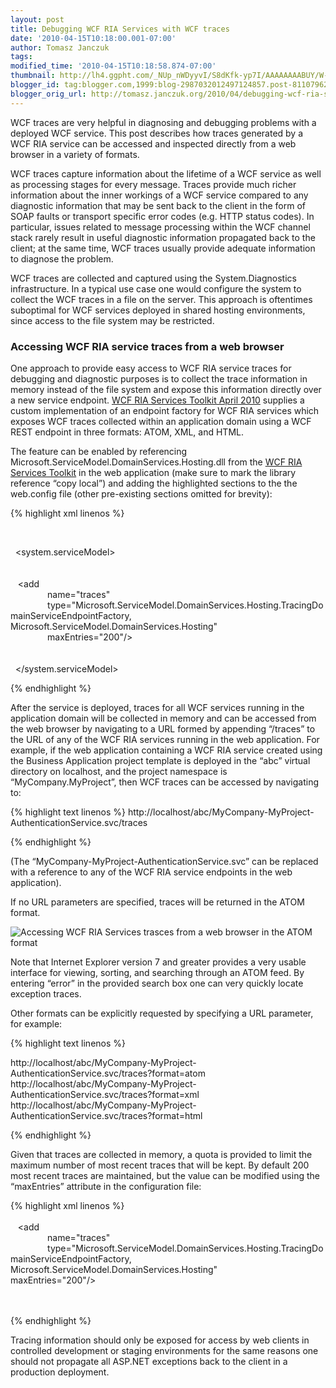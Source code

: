 ```yaml
---
layout: post
title: Debugging WCF RIA Services with WCF traces
date: '2010-04-15T10:18:00.001-07:00'
author: Tomasz Janczuk
tags: 
modified_time: '2010-04-15T10:18:58.874-07:00'
thumbnail: http://lh4.ggpht.com/_NUp_nWDyyvI/S8dKfk-yp7I/AAAAAAAABUY/W-QUCIHdGsQ/s72-c/image_thumb%5B1%5D.png?imgmax=800
blogger_id: tag:blogger.com,1999:blog-2987032012497124857.post-8110796293028812782
blogger_orig_url: http://tomasz.janczuk.org/2010/04/debugging-wcf-ria-services-with-wcf.html
---
```





WCF traces are very helpful in diagnosing and debugging problems with a deployed WCF service. This post describes how traces generated by a WCF RIA service can be accessed and inspected directly from a web browser in a variety of formats.   

WCF traces capture information about the lifetime of a WCF service as well as processing stages for every message. Traces provide much richer information about the inner workings of a WCF service compared to any diagnostic information that may be sent back to the client in the form of SOAP faults or transport specific error codes (e.g. HTTP status codes). In particular, issues related to message processing within the WCF channel stack rarely result in useful diagnostic information propagated back to the client; at the same time, WCF traces usually provide adequate information to diagnose the problem.   

WCF traces are collected and captured using the System.Diagnostics infrastructure. In a typical use case one would configure the system to collect the WCF traces in a file on the server. This approach is oftentimes suboptimal for WCF services deployed in shared hosting environments, since access to the file system may be restricted.   

### Accessing WCF RIA service traces from a web browser  

One approach to provide easy access to WCF RIA service traces for debugging and diagnostic purposes is to collect the trace information in memory instead of the file system and expose this information directly over a new service endpoint. [WCF RIA Services Toolkit April 2010](http://www.microsoft.com/downloads/details.aspx?FamilyID=7b43bab5-a8ff-40ed-9c84-11abb9cda559&displaylang=en) supplies a custom implementation of an endpoint factory for WCF RIA services which exposes WCF traces collected within an application domain using a WCF REST endpoint in three formats: ATOM, XML, and HTML.   

The feature can be enabled by referencing Microsoft.ServiceModel.DomainServices.Hosting.dll from the [WCF RIA Services Toolkit](http://www.microsoft.com/downloads/details.aspx?FamilyID=7b43bab5-a8ff-40ed-9c84-11abb9cda559&displaylang=en) in the web application (make sure to mark the library reference “copy local”) and adding the highlighted sections to the the web.config file (other pre-existing sections omitted for brevity):   

{% highlight xml linenos %}


<configuration>       
  <system.diagnostics>         
    <sources>          
 <source name="System.ServiceModel" switchValue="Information" propagateActivity="false">          
   <listeners>          
     <add name="InMemoryTraceListener" />          
   </listeners>          
 </source>          
    </sources>          
    <sharedListeners>          
 <add    
       type="Microsoft.ServiceModel.DomainServices.Hosting.InMemoryTraceListener, Microsoft.ServiceModel.DomainServices.Hosting"           
       name="InMemoryTraceListener" />          
    </sharedListeners>          
  </system.diagnostics>     

  <system.serviceModel>       
    <domainServices>         
 <endpoints>          
   <add           
               name="traces"           
               type="Microsoft.ServiceModel.DomainServices.Hosting.TracingDomainServiceEndpointFactory, Microsoft.ServiceModel.DomainServices.Hosting"           
               maxEntries="200"/>          
 </endpoints>          
    </domainServices>        
  </system.serviceModel>        
</configuration>

{% endhighlight %}

  

After the service is deployed, traces for all WCF services running in the application domain will be collected in memory and can be accessed from the web browser by navigating to a URL formed by appending “/traces” to the URL of any of the WCF RIA services running in the web application. For example, if the web application containing a WCF RIA service created using the Business Application project template is deployed in the “abc” virtual directory on localhost, and the project namespace is “MyCompany.MyProject”, then WCF traces can be accessed by navigating to:  

{% highlight text linenos %}
http://localhost/abc/MyCompany-MyProject-AuthenticationService.svc/traces

{% endhighlight %}

  

(The “MyCompany-MyProject-AuthenticationService.svc” can be replaced with a reference to any of the WCF RIA service endpoints in the web application).   

If no URL parameters are specified, traces will be returned in the ATOM format.   

 ![Accessing WCF RIA Services trasces from a web browser in the ATOM format](http://lh4.ggpht.com/_NUp_nWDyyvI/S8dKfk-yp7I/AAAAAAAABUY/W-QUCIHdGsQ/image_thumb%5B1%5D.png?imgmax=800)   

Note that Internet Explorer version 7 and greater provides a very usable interface for viewing, sorting, and searching through an ATOM feed. By entering “error” in the provided search box one can very quickly locate exception traces.   

Other formats can be explicitly requested by specifying a URL parameter, for example:  

{% highlight text linenos %}


http://localhost/abc/MyCompany-MyProject-AuthenticationService.svc/traces?format=atom
http://localhost/abc/MyCompany-MyProject-AuthenticationService.svc/traces?format=xml
http://localhost/abc/MyCompany-MyProject-AuthenticationService.svc/traces?format=html

{% endhighlight %}

  

Given that traces are collected in memory, a quota is provided to limit the maximum number of most recent traces that will be kept. By default 200 most recent traces are maintained, but the value can be modified using the “maxEntries” attribute in the configuration file:

{% highlight xml linenos %}
<domainServices>    
 <endpoints>    
   <add     
               name="traces"     
               type="Microsoft.ServiceModel.DomainServices.Hosting.TracingDomainServiceEndpointFactory, Microsoft.ServiceModel.DomainServices.Hosting"     
maxEntries="200"/>    
 </endpoints>    
    </domainServices>

{% endhighlight %}

  

Tracing information should only be exposed for access by web clients in controlled development or staging environments for the same reasons one should not propagate all ASP.NET exceptions back to the client in a production deployment.  